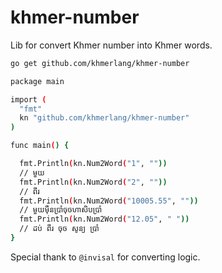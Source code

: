 # khmer-number

Lib for convert Khmer number into Khmer words.

```sh
go get github.com/khmerlang/khmer-number

```

```sh
package main

import (
  "fmt"
  kn "github.com/khmerlang/khmer-number"
)

func main() {

  fmt.Println(kn.Num2Word("1", ""))
  // មួយ
  fmt.Println(kn.Num2Word("2", ""))
  // ពីរ
  fmt.Println(kn.Num2Word("10005.55", ""))
  // មួយម៉ឺនប្រាំចុចហាសិបប្រាំ
  fmt.Println(kn.Num2Word("12.05", " "))
  // ដប់ ពីរ ចុច សូន្យ ប្រាំ
}
```

Special thank to `@invisal`  for converting logic.
